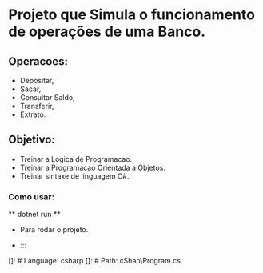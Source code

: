 # Projeto que Simula o funcionamento de operações de uma Banco.

## Operacoes:

* Depositar,
* Sacar,
* Consultar Saldo,
* Transferir,
* Extrato.

## Objetivo:

* Treinar a Logica de Programacao.
* Treinar a Programacao Orientada a Objetos.
* Treinar sintaxe de linguagem C#.


### Como usar:

** dotnet run **
* Para rodar o projeto.


* :::

[]: # Language: csharp
[]: # Path: cShap\Program.cs

